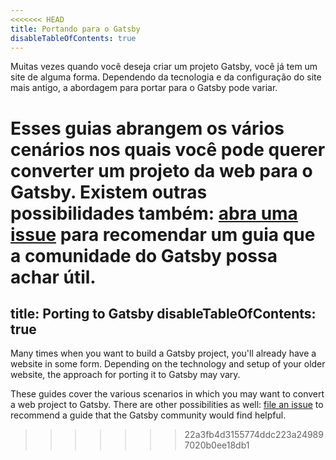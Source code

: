 ```yaml
---
<<<<<<< HEAD
title: Portando para o Gatsby
disableTableOfContents: true
---
```


Muitas vezes quando você deseja criar um projeto Gatsby, você já tem um site de alguma forma. Dependendo da tecnologia e da configuração do site mais antigo, a abordagem para portar para o Gatsby pode variar.

Esses guias abrangem os vários cenários nos quais você pode querer converter um projeto da web para o Gatsby. Existem outras possibilidades também: [abra uma issue](/contributing/how-to-file-an-issue/) para recomendar um guia que a comunidade do Gatsby possa achar útil.
=======
title: Porting to Gatsby
disableTableOfContents: true
---

Many times when you want to build a Gatsby project, you'll already have a website in some form. Depending on the technology and setup of your older website, the approach for porting it to Gatsby may vary.

These guides cover the various scenarios in which you may want to convert a web project to Gatsby. There are other possibilities as well: [file an issue](/contributing/how-to-file-an-issue/) to recommend a guide that the Gatsby community would find helpful.
>>>>>>> 22a3fb4d3155774ddc223a249897020b0ee18db1

<GuideList slug={props.slug} />
